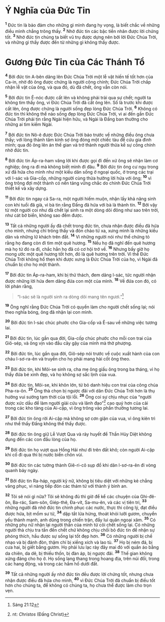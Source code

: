# Ý Nghĩa của Ðức Tin

<sup><b>1</b></sup> Ðức tin là bảo đảm cho những gì mình đang hy vọng, là biết chắc về những điều mình chẳng trông thấy. <sup><b>2</b></sup> Nhờ đức tin các bậc tiền nhân được lời chứng tốt. <sup><b>3</b></sup> Nhờ đức tin chúng ta biết vũ trụ được dựng nên bởi lời Ðức Chúa Trời, và những gì thấy được đến từ những gì không thấy được.

# Gương Ðức Tin của Các Thánh Tổ

<sup><b>4</b></sup> Bởi đức tin A-bên dâng lên Ðức Chúa Trời một lễ vật hiến tế tốt hơn của Ca-in, nhờ đó ông được chứng là người công chính; Ðức Chúa Trời chấp nhận lễ vật của ông, và qua đó, dù đã chết, ông vẫn còn nói.

<sup><b>5</b></sup> Bởi đức tin Ê-nóc được cất lên và không phải trải qua sự chết; người ta không tìm thấy ông, vì Ðức Chúa Trời đã cất ông lên. Số là trước khi được cất lên, ông được chứng là người sống đẹp lòng Ðức Chúa Trời. <sup><b>6</b></sup> Không có đức tin thì không thể nào sống đẹp lòng Ðức Chúa Trời, vì ai đến gần Ðức Chúa Trời phải tin rằng Ngài hiện hữu, và Ngài là Ðấng ban thưởng cho những ai tìm kiếm Ngài.

<sup><b>7</b></sup> Bởi đức tin Nô-ê được Ðức Chúa Trời báo trước về những điều ông chưa thấy; với lòng thành tâm kính sợ ông đóng một chiếc tàu để cứu gia đình mình; qua đó ông lên án thế gian và trở thành người thừa kế sự công chính nhờ đức tin.

<sup><b>8</b></sup> Bởi đức tin Áp-ra-ham vâng lời khi được gọi đi đến xứ ông sẽ nhận làm cơ nghiệp; ông ra đi mà không biết mình đi đâu. <sup><b>9</b></sup> Bởi đức tin ông cư ngụ trong xứ đã hứa cho mình như một kiều dân sống ở ngoại quốc, ở trong các trại với I-sác và Gia-cốp, những người cùng thừa hưởng lời hứa với ông; <sup><b>10</b></sup> vì ông trông đợi một thành có nền tảng vững chắc do chính Ðức Chúa Trời thiết kế và xây dựng.

<sup><b>11</b></sup> Bởi đức tin ngay cả Sa-ra, một người hiếm muộn, nhận lấy khả năng sinh con khi tuổi đã già, vì bà tin rằng Ðấng đã hứa với bà là thành tín. <sup><b>12</b></sup> Bởi vậy từ một người coi như đã chết lại sinh ra một dòng dõi đông như sao trên trời, như cát bờ biển, không sao đếm được.

<sup><b>13</b></sup> Tất cả những người ấy đã chết trong đức tin, chưa nhận được điều đã hứa cho mình, nhưng chỉ trông thấy và đón chào từ xa, xưng mình là những kiều dân và những lữ khách trên đất. <sup><b>14</b></sup> Vì những người nói như thế chứng tỏ rằng họ đang còn đi tìm một quê hương. <sup><b>15</b></sup> Nếu họ đã nghĩ đến quê hương mà họ từ đó ra đi, chắc hẳn họ đã có cơ hội trở về. <sup><b>16</b></sup> Nhưng bấy giờ họ mong ước một quê hương tốt hơn, đó là quê hương trên trời. Vì thế Ðức Chúa Trời không hổ thẹn khi được xưng là Ðức Chúa Trời của họ, vì Ngài đã chuẩn bị cho họ một thành.

<sup><b>17</b></sup> Bởi đức tin Áp-ra-ham, khi bị thử thách, đem dâng I-sác, tức người nhận được những lời hứa đem dâng đứa con một của mình. <sup><b>18</b></sup> Về đứa con đó, có lời phán rằng,

> “I-sác sẽ là người sinh ra dòng dõi mang tên ngươi.”[^1@-c8580ca1-6adf-4bfe-bf43-0276aa8d203a]

<sup><b>19</b></sup> Ông nghĩ rằng Ðức Chúa Trời có quyền làm cho người chết sống lại; nói theo nghĩa bóng, ông đã nhận lại con mình.

<sup><b>20</b></sup> Bởi đức tin I-sác chúc phước cho Gia-cốp và Ê-sau về những việc tương lai.

<sup><b>21</b></sup> Bởi đức tin, lúc gần qua đời, Gia-cốp chúc phước cho mỗi con trai của Giô-sép, và ông vịn vào đầu cây gậy của mình mà thờ phượng.

<sup><b>22</b></sup> Bởi đức tin, lúc gần qua đời, Giô-sép nói trước về cuộc xuất hành của con cháu I-sơ-ra-ên và truyền cho họ phải mang hài cốt ông theo.

<sup><b>23</b></sup> Bởi đức tin, khi Môi-se sinh ra, cha mẹ ông giấu ông trong ba tháng, vì họ thấy đứa bé xinh đẹp, và họ không sợ sắc lịnh của vua.

<sup><b>24</b></sup> Bởi đức tin, Môi-se, khi khôn lớn, từ bỏ danh hiệu con trai của công chúa Pha-ra-ôn. <sup><b>25</b></sup> Ông thà chọn bị ngược đãi với dân Ðức Chúa Trời hơn là thụ hưởng vui sướng tạm thời của tội lỗi. <sup><b>26</b></sup> Ông coi sự chịu nhục của “người được xức dầu để làm người giải cứu và lãnh đạo”[^1-c8580ca1-6adf-4bfe-bf43-0276aa8d203a] cao quý hơn của cải trong các kho tàng của Ai-cập, vì ông trông vào phần thưởng tương lai.

<sup><b>27</b></sup> Bởi đức tin ông rời Ai-cập mà không sợ cơn giận của vua, vì ông kiên trì như thể thấy Ðấng không thể thấy được.

<sup><b>28</b></sup> Bởi đức tin ông giữ Lễ Vượt Qua và rảy huyết để Thần Hủy Diệt không đụng đến các con đầu lòng của họ.

<sup><b>29</b></sup> Bởi đức tin họ vượt qua Hồng Hải như đi trên đất khô; còn người Ai-cập khi cố đi qua thì bị nước biển chôn vùi.

<sup><b>30</b></sup> Bởi đức tin các tường thành Giê-ri-cô sụp đổ khi dân I-sơ-ra-ên đi vòng quanh bảy ngày.

<sup><b>31</b></sup> Bởi đức tin Ra-háp, người kỹ nữ, không bị tiêu diệt với những kẻ chẳng vâng phục, vì nàng tiếp đón các thám tử với thành ý bình an.

<sup><b>32</b></sup> Tôi sẽ nói gì nữa? Tôi sẽ không đủ thì giờ để kể các chuyện của Ghi-đê-ôn, Ba-rác, Sam-sôn, Giép-thê, Ða-vít, Sa-mu-ên, và các vị tiên tri, <sup><b>33</b></sup> những người đã nhờ đức tin chinh phục các nước, thực thi công lý, đạt điều được hứa, bịt mồm sư tử, <sup><b>34</b></sup> dập tắt lửa hừng, thoát khỏi lưỡi gươm, chuyển yếu thành mạnh, anh dũng trong chiến trận, đẩy lui quân ngoại xâm. <sup><b>35</b></sup> Có những phụ nữ nhận lại người thân của mình từ cõi chết sống lại. Có những người thà chịu tra tấn đến chết chứ không chịu chối bỏ đức tin để nhận sự phóng thích, hầu được sự sống lại tốt đẹp hơn. <sup><b>36</b></sup> Có những người bị chế nhạo và bị đánh đòn, thậm chí bị xiềng xích và lao tù. <sup><b>37</b></sup> Họ bị ném đá, bị cưa hai, bị giết bằng gươm. Họ phải lưu lạc rày đây mai đó với quần áo bằng da chiên, da dê, bị thiếu thốn, bị đàn áp, bị ngược đãi. <sup><b>38</b></sup> Thế gian không xứng đáng cho họ ở. Họ sống lang thang trong hoang địa, trên núi đồi, trong các hang động, và trong các hầm hố dưới đất.

<sup><b>39</b></sup> Tất cả những người ấy nhờ đức tin đều được lời chứng tốt, nhưng chưa nhận được điều đã hứa cho mình, <sup><b>40</b></sup> vì Ðức Chúa Trời đã chuẩn bị điều tốt hơn cho chúng ta, để không có chúng ta, họ chưa thể được làm cho trọn vẹn.

[^1-c8580ca1-6adf-4bfe-bf43-0276aa8d203a]: nt: _Christos_ (Ðấng Christ)

[^1@-c8580ca1-6adf-4bfe-bf43-0276aa8d203a]: Sáng 21:12

